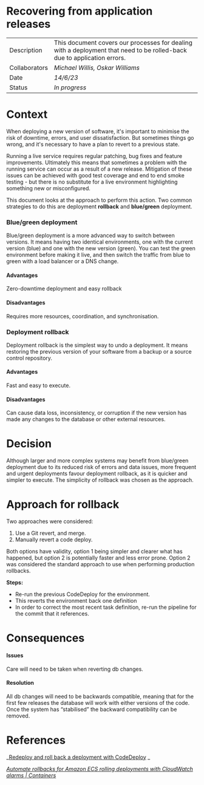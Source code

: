 # Recovering from application releases


<table>
  <tr>
   <td>Description
   </td>
   <td>This document covers our processes for dealing with a deployment that need to be rolled-back due to application errors.
   </td>
  </tr>
  <tr>
   <td>Collaborators
   </td>
   <td><em>Michael Willis, Oskar Williams</em>
   </td>
  </tr>
  <tr>
   <td>Date
   </td>
   <td><em>14/6/23</em>
   </td>
  </tr>
  <tr>
   <td>Status
   </td>
   <td><em>In progress</em>
   </td>
  </tr>
</table>



# Context

When deploying a new version of software, it's important to minimise the risk of downtime, errors, and user dissatisfaction. But sometimes things go wrong, and it's necessary to have a plan to revert to a previous state.

Running a live service requires regular patching, bug fixes and feature improvements.  Ultimately this means that sometimes a problem with the running service can occur as a result of a new release.  Mitigation of these issues can be achieved with good test coverage and end to end smoke testing - but there is no substitute for a live environment highlighting something new or misconfigured.

This document looks at the approach to perform this action.  Two common strategies to do this are deployment **rollback** and **blue/green** deployment.


### Blue/green deployment

Blue/green deployment is a more advanced way to switch between versions. It means having two identical environments, one with the current version (blue) and one with the new version (green). You can test the green environment before making it live, and then switch the traffic from blue to green with a load balancer or a DNS change.


#### Advantages

Zero-downtime deployment and easy rollback


#### Disadvantages

Requires more resources, coordination, and synchronisation.


### Deployment rollback

Deployment rollback is the simplest way to undo a deployment. It means restoring the previous version of your software from a backup or a source control repository.


#### Advantages

Fast and easy to execute.


#### Disadvantages

Can cause data loss, inconsistency, or corruption if the new version has made any changes to the database or other external resources.


# Decision

Although larger and more complex systems may benefit from blue/green deployment due to its reduced risk of errors and data issues, more frequent and urgent deployments favour deployment rollback, as it is quicker and simpler to execute. The simplicity of rollback was chosen as the approach.


# Approach for rollback

Two approaches were considered:



1. Use a Git revert, and merge.
2. Manually revert a code deploy.

Both options have validity, option 1 being simpler and clearer what has happened, but option 2 is potentially faster and less error prone.  Option 2 was considered the standard approach to use when performing production rollbacks.

**Steps:**



* Re-run the previous CodeDeploy for the environment.
* This reverts the environment back one definition
* In order to correct the most recent task definition, re-run the pipeline for the commit that it references.


# Consequences


#### Issues

Care will need to be taken when reverting db changes.


#### Resolution

All db changes will need to be backwards compatible, meaning that for the first few releases the database will work with either versions of the code.  Once the system has “stabilised” the backward compatibility can be removed.


# References

_[Redeploy and roll back a deployment with CodeDeploy](https://docs.aws.amazon.com/codedeploy/latest/userguide/deployments-rollback-and-redeploy.html) _

_[Automate rollbacks for Amazon ECS rolling deployments with CloudWatch alarms | Containers](https://aws.amazon.com/blogs/containers/automate-rollbacks-for-amazon-ecs-rolling-deployments-with-cloudwatch-alarms/)_
